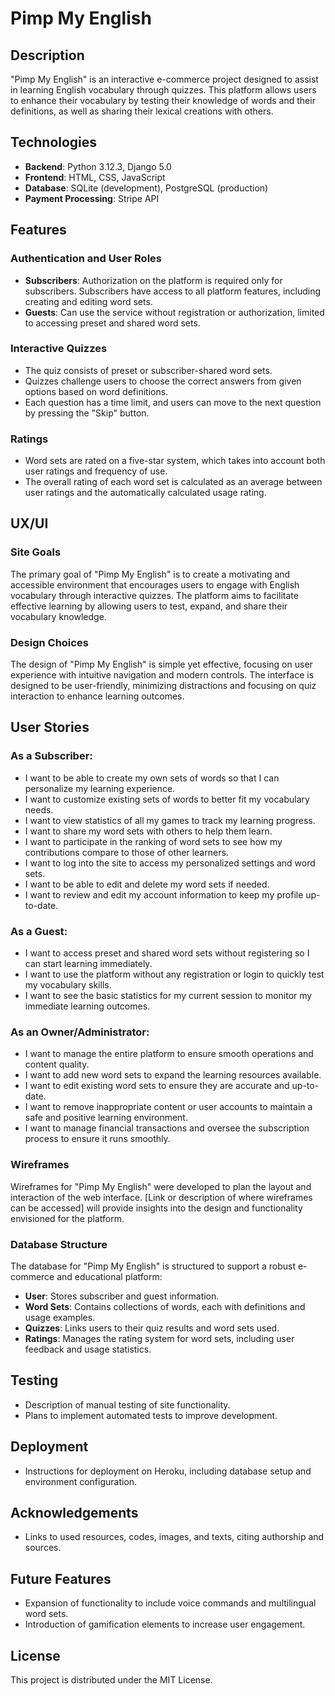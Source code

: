 # Pimp My English

## Description
"Pimp My English" is an interactive e-commerce project designed to assist in learning English vocabulary through quizzes. This platform allows users to enhance their vocabulary by testing their knowledge of words and their definitions, as well as sharing their lexical creations with others.

## Technologies
- **Backend**: Python 3.12.3, Django 5.0
- **Frontend**: HTML, CSS, JavaScript
- **Database**: SQLite (development), PostgreSQL (production)
- **Payment Processing**: Stripe API

## Features
### Authentication and User Roles
- **Subscribers**: Authorization on the platform is required only for subscribers. Subscribers have access to all platform features, including creating and editing word sets.
- **Guests**: Can use the service without registration or authorization, limited to accessing preset and shared word sets.

### Interactive Quizzes
- The quiz consists of preset or subscriber-shared word sets.
- Quizzes challenge users to choose the correct answers from given options based on word definitions.
- Each question has a time limit, and users can move to the next question by pressing the "Skip" button.

### Ratings
- Word sets are rated on a five-star system, which takes into account both user ratings and frequency of use.
- The overall rating of each word set is calculated as an average between user ratings and the automatically calculated usage rating.

## UX/UI
### Site Goals
The primary goal of "Pimp My English" is to create a motivating and accessible environment that encourages users to engage with English vocabulary through interactive quizzes. The platform aims to facilitate effective learning by allowing users to test, expand, and share their vocabulary knowledge.

### Design Choices
The design of "Pimp My English" is simple yet effective, focusing on user experience with intuitive navigation and modern controls. The interface is designed to be user-friendly, minimizing distractions and focusing on quiz interaction to enhance learning outcomes.

## User Stories

### As a Subscriber:
- I want to be able to create my own sets of words so that I can personalize my learning experience.
- I want to customize existing sets of words to better fit my vocabulary needs.
- I want to view statistics of all my games to track my learning progress.
- I want to share my word sets with others to help them learn.
- I want to participate in the ranking of word sets to see how my contributions compare to those of other learners.
- I want to log into the site to access my personalized settings and word sets.
- I want to be able to edit and delete my word sets if needed.
- I want to review and edit my account information to keep my profile up-to-date.

### As a Guest:
- I want to access preset and shared word sets without registering so I can start learning immediately.
- I want to use the platform without any registration or login to quickly test my vocabulary skills.
- I want to see the basic statistics for my current session to monitor my immediate learning outcomes.

### As an Owner/Administrator:
- I want to manage the entire platform to ensure smooth operations and content quality.
- I want to add new word sets to expand the learning resources available.
- I want to edit existing word sets to ensure they are accurate and up-to-date.
- I want to remove inappropriate content or user accounts to maintain a safe and positive learning environment.
- I want to manage financial transactions and oversee the subscription process to ensure it runs smoothly.

### Wireframes
Wireframes for "Pimp My English" were developed to plan the layout and interaction of the web interface. [Link or description of where wireframes can be accessed] will provide insights into the design and functionality envisioned for the platform.

### Database Structure
The database for "Pimp My English" is structured to support a robust e-commerce and educational platform:
- **User**: Stores subscriber and guest information.
- **Word Sets**: Contains collections of words, each with definitions and usage examples.
- **Quizzes**: Links users to their quiz results and word sets used.
- **Ratings**: Manages the rating system for word sets, including user feedback and usage statistics.

## Testing
- Description of manual testing of site functionality.
- Plans to implement automated tests to improve development.

## Deployment
- Instructions for deployment on Heroku, including database setup and environment configuration.

## Acknowledgements
- Links to used resources, codes, images, and texts, citing authorship and sources.

## Future Features
- Expansion of functionality to include voice commands and multilingual word sets.
- Introduction of gamification elements to increase user engagement.

## License
This project is distributed under the MIT License.
